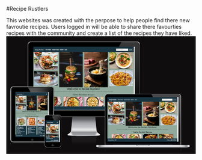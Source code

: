 #Recipe Rustlers

This websites was created with the perpose to help people find there new favroutie recipes. Users logged in will be able to share there favourties recipes with the community and create a list of the recipes they have liked. 
![Resposiveness image](documentation/website_images/Responsive_screenshot.png)

